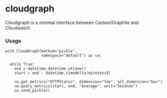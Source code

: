 cloudgraph
==========

Cloudgraph is a minimal interface between Carbon/Graphite and Cloudwatch.

### Usage

    with CloudGraph(method="pickle",
                    namespace="default") as cw:
                    
      while True:
        end = datetime.datetime.utcnow()
        start = end - datetime.timedelta(minutes=5)
        
        cw.get_metrics("HTTPStatus", dimension="foo", alt_dimension="bar") 
        cw.query_metrics(start, end, "Average", unit="Seconds")
        cw.send_pickle()
        


